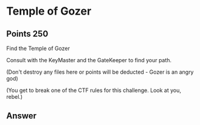 # Temple of Gozer

## Points 250

Find the Temple of Gozer

Consult with the KeyMaster and the GateKeeper to find your path.

(Don't destroy any files here or points will be deducted - Gozer is an angry god)

(You get to break one of the CTF rules for this challenge. Look at you, rebel.)

## Answer
